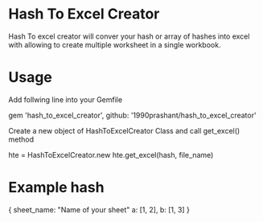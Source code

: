 # Hash To Excel Creator

Hash To excel creator will conver your hash or array of hashes into excel with allowing to create multiple worksheet in a single workbook.

# Usage

Add follwing line into your Gemfile

gem 'hash_to_excel_creator', github: '1990prashant/hash_to_excel_creator'

Create a new object of HashToExcelCreator Class and call get_excel() method

hte = HashToExcelCreator.new
hte.get_excel(hash, file_name)

# Example hash

{
  sheet_name: "Name of your sheet"
  a: [1, 2], 
  b: [1, 3]
}